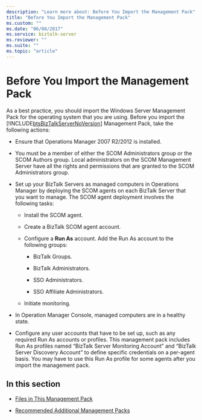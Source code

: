 ```yaml
---
description: "Learn more about: Before You Import the Management Pack"
title: "Before You Import the Management Pack"
ms.custom: ""
ms.date: "06/08/2017"
ms.service: biztalk-server
ms.reviewer: ""
ms.suite: ""
ms.topic: "article"
---
```

# Before You Import the Management Pack
As a best practice, you should import the Windows Server Management Pack for the operating system that you are using. Before you import the [!INCLUDE[btsBizTalkServerNoVersion](../includes/btsbiztalkservernoversion-md.md)] Management Pack, take the following actions:  
  
-   Ensure that Operations Manager 2007 R2/2012 is installed.  
  
-   You must be a member of either the SCOM Administrators group or the SCOM Authors group. Local administrators on the SCOM Management Server have all the rights and permissions that are granted to the SCOM Administrators group.  
  
-   Set up your BizTalk Servers as managed computers in Operations Manager by deploying the SCOM agents on each BizTalk Server that you want to manage. The SCOM agent deployment involves the following tasks:  
  
    -   Install the SCOM agent.  
  
    -   Create a BizTalk SCOM agent account.  
  
    -   Configure a **Run As** account. Add the Run As account to the following groups:  
  
        -   BizTalk Groups.  
  
        -   BizTalk Administrators.  
  
        -   SSO Administrators.  
  
        -   SSO Affiliate Administrators.  
  
    -   Initiate monitoring.  
  
-   In Operation Manager Console, managed computers are in a healthy state.  
  
-   Configure any user accounts that have to be set up, such as any required Run As accounts or profiles. This management pack includes Run As profiles named “BizTalk Server Monitoring Account” and “BizTalk Server Discovery Account” to define specific credentials on a per-agent basis. You may have to use this Run As profile for some agents after you import the management pack.  
  
## In this section  
  
-   [Files in This Management Pack](../technical-guides/files-in-this-management-pack.md)  
  
-   [Recommended Additional Management Packs](../technical-guides/recommended-additional-management-packs.md)

